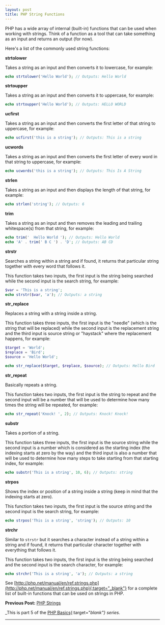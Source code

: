 ```yaml
---
layout: post
title: PHP String Functions
---
```


PHP has a wide array of internal (built-in) functions that can be used when working with strings. Think of a function as a tool that can take something as an input and returns an output (for now).

Here's a list of the commonly used string functions:

**strtolower**

Takes a string as an input and then converts it to lowercase, for example:

```php
echo strtolower('Hello World'); // Outputs: Hello World
```

**strtoupper**

Takes a string as an input and then converts it to uppercase, for example:

```php
echo strtoupper('Hello World'); // Outputs: HELLO WORLD
```

**ucfirst**

Takes a string as an input and then converts the first letter of that string to uppercase, for example: 

```php
echo ucfirst('this is a string'); // Outputs: This is a string
```

**ucwords**

Takes a string as an input and then converts the first letter of every word in that string to uppercase, for example:

```php
echo ucwords('this is a string'); // Outputs: This Is A String
```

**strlen**

Takes a string as an input and then displays the length of that string, for example:

```php
echo strlen('string'); // Outputs: 6
```

**trim**

Takes a string as an input and then removes the leading and trailing whitespace(s) from that string, for example:

```php
echo trim('  Hello World '); // Outputs: Hello World
echo 'A' . trim(' B C ') . 'D'; // Outputs: AB CD
```

**strstr**

Searches a string within a string and if found, it returns that particular string together with every word that follows it.

This function takes two inputs, the first input is the string being searched while the second input is the search string, for example:

```php
$var = 'This is a string';
echo strstr($var, 'a'); // Outputs: a string
```

**str_replace**

Replaces a string with a string inside a string. 

This function takes three inputs, the first input is the "needle" (which is the string that will be replaced) while the second input is the replacement string and the third input is source string or "haystack" where the replacement happens, for example:

```php
$target = 'World';
$replace = 'Bird';
$source = 'Hello World';

echo str_replace($target, $replace, $source); // Outputs: Hello Bird
```

**str_repeat**

Basically repeats a string.

This function takes two inputs, the first input is the string to repeat and the second input will be a number that will be used to determine how many times the string will be repeated, for example:

```php
echo str_repeat('Knock! ', 2); // Outputs: Knock! Knock!
```

**substr**

Takes a portion of a string.

This function takes three inputs, the first input is the source string while the second input is a number which is considered as the starting index (the indexing starts at zero by the way) and the third input is also a number that will be used to determine how many steps to take starting from that starting index, for example:

```php
echo substr('This is a string', 10, 6); // Outputs: string
```

**strpos**

Shows the index or position of a string inside a string (keep in mind that the indexing starts at zero).

This function takes two inputs, the first input is the source string and the second input is the search string, for example:

```php
echo strpos('This is a string', 'string'); // Outputs: 10
```

**strchr**

Similar to `strstr` but it searches a character instead of a string within a string and if found, it returns that particular character together with everything that follows it.

This function takes two inputs, the first input is the string being searched and the second input is the search character, for example:

```php
echo strchr('This is a string', 'a'); // Outputs: a string
```

See [http://php.net/manual/en/ref.strings.php](http://php.net/manual/en/ref.strings.php){:target="_blank"} for a complete list of built-in functions that can be used on strings in PHP. 

**Previous Post:** [PHP Strings](https://kennyalmendral.github.io/php-strings/)

_This is part 5 of the [PHP Basics](https://kennyalmendral.github.io/php-basics/){:target="_blank"} series._

---
